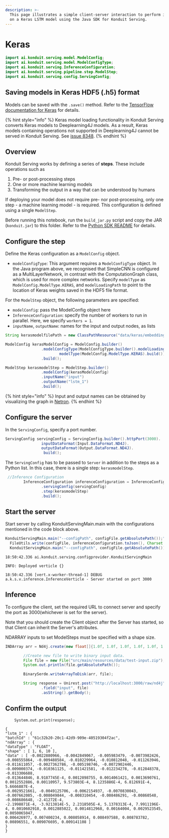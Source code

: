 ```yaml
---
description: >-
  This page illustrates a simple client-server interaction to perform inference
  on a Keras LSTM model using the Java SDK for Konduit Serving.
---
```


# Keras

```java
import ai.konduit.serving.model.ModelConfig;
import ai.konduit.serving.model.ModelConfigType;
import ai.konduit.serving.InferenceConfiguration;
import ai.konduit.serving.pipeline.step.ModelStep;
import ai.konduit.serving.config.ServingConfig;
```

## Saving models in Keras HDF5 \(.h5\) format

Models can be saved with the `.save()` method. Refer to the [TensorFlow documentation for Keras](https://www.tensorflow.org/guide/keras/save_and_serialize) for details.

{% hint style="info" %}
Keras model loading functionality in Konduit Serving converts Keras models to Deeplearning4J models. As a result, Keras models containing operations not supported in Deeplearning4J cannot be served in Konduit Serving. See [issue 8348](https://github.com/eclipse/deeplearning4j/issues/8348).
{% endhint %}

## Overview

Konduit Serving works by defining a series of **steps**. These include operations such as 

1. Pre- or post-processing steps 
2. One or more machine learning models 
3. Transforming the output in a way that can be understood by humans

If deploying your model does not require pre- nor post-processing, only one step - a machine learning model - is required. This configuration is defined using a single `ModelStep`.

Before running this notebook, run the `build_jar.py` script and copy the JAR \(`konduit.jar`\) to this folder. Refer to the [Python SDK README](https://github.com/KonduitAI/konduit-serving/blob/master/python/README.md) for details.

## Configure the step

Define the Keras configuration as a `ModelConfig` object.

* `modelConfigType`: This argument requires a `ModelConfigType` object. In the Java program above, we recognised that SimpleCNN is configured as a MultiLayerNetwork, in contrast with the ComputationGraph class, which is used for more complex networks. Specify `modelType` as `ModelConfig.ModelType.KERAS`, and `modelLoadingPath` to point to the location of Keras weights saved in the HDF5 file format. 


For the `ModelStep` object, the following parameters are specified:

* `modelConfig`: pass the ModelConfig object here 
* `InferenceConfiguration`: specify the number of workers to run in parallel. Here, we specify `workers = 1`.
* `inputName`, `outputName`: names for the input and output nodes, as lists 

```java
String kerasmodelfilePath = new ClassPathResource("data/keras/embedding_lstm_tensorflow_2.h5").getFile().getAbsolutePath();

ModelConfig kerasModelConfig = ModelConfig.builder()
                .modelConfigType(ModelConfigType.builder().modelLoadingPath(kerasmodelfilePath.toString()).
                        modelType(ModelConfig.ModelType.KERAS).build())
                .build();

ModelStep kerasmodelStep = ModelStep.builder()
                .modelConfig(kerasModelConfig)
                .inputName("input")
                .outputName("lstm_1")
                .build(); 
```

{% hint style="info" %}
Input and output names can be obtained by visualizing the graph in [Netron](https://github.com/lutzroeder/netron).
{% endhint %} 


## Configure the server

In the `ServingConfig`, specify a port number.


```java
ServingConfig servingConfig = ServingConfig.builder().httpPort(3000).
                inputDataFormat(Input.DataFormat.ND4J).
                outputDataFormat(Output.DataFormat.ND4J).
                 build();
```

The `ServingConfig` has to be passed to `Server` in addition to the steps as a Python list. In this case, there is a single step: `kerasmodelStep`. 

```java
 //Inference Configuration
        InferenceConfiguration inferenceConfiguration = InferenceConfiguration.builder()
                .servingConfig(servingConfig)
                .step(kerasmodelStep)
                .build();
```

## Start the server

Start server by calling KonduitServingMain.main with the configurations mentioned in the code block above. 

```java
KonduitServingMain.main("--configPath", configFile.getAbsolutePath());" File configFile = new File("config.json");
  FileUtils.write(configFile, inferenceConfiguration.toJson(), Charset.defaultCharset());
  KonduitServingMain.main("--configPath", configFile.getAbsolutePath());
```

```text
18:50:42.336 ai.konduit.serving.configprovider.KonduitServingMain

INFO: Deployed verticle {}

18:50:42.336 [vert.x-worker-thread-1] DEBUG a.k.s.v.inference.InferenceVerticle - Server started on port 3000

```

## Inference  

To configure the client, set the required URL to connect server and specify the port as 3000(whichever is set for the server).  

Note that you should create the Client object after the Server has started, so that Client can inherit the Server's attributes. 

NDARRAY inputs to set ModelSteps must be specified with a shape size. 


```java
INDArray arr = Nd4j.create(new float[]{1.0f, 1.0f, 1.0f, 1.0f, 1.0f, 1.0f, 1.0f, 1.0f, 1.0f, 1.0f}, 1, 10);

        //Create new file to write binary input data.
        File file = new File("src/main/resources/data/test-input.zip");
        System.out.println(file.getAbsolutePath());

        BinarySerde.writeArrayToDisk(arr, file);

        String response = Unirest.post("http://localhost:3000/raw/nd4j")
                .field("input", file)
                .asString().getBody();

```

## Confirm the output

        System.out.print(response);

```text
{
"lstm_1" : {
"batchId" : "61c32b20-20c1-42d9-909e-40519304f2ac",
"ndArray" : {
"dataType" : "FLOAT",
"shape" : [ 1, 6, 10 ],
"data" : [ -0.0022880966, -0.0042849067, -0.005983479, -0.0073982426, -0.008555864, -0.009488584, -0.010229964, -0.010812048, -0.011263946,
-0.011611057, -0.0027362786, -0.005198746, -0.0072902446, -0.009000374, -0.010361125, -0.011421581, -0.012234278, -0.012848378, -0.013306688,
-0.013644846, 8.9187745E-4, 0.0012898755, 0.0014061421, 0.0013690761, 0.0012552886, 0.00110957, 9.573803E-4, 8.1235886E-4, 6.812691E-4, 5.6666887E-4,
-0.0029521661, -0.0049125706, -0.0062154937, -0.0070830043, -0.007662085, -0.008049844, -0.008310454, -0.008486291, -0.00860548, -0.008686648, -2.41272E-4,
-2.1998871E-4, -3.9213814E-5, 2.2318505E-4, 5.1378313E-4, 7.9911196E-4, 0.0010602918, 0.0012885022, 0.0014812968, 0.00164004, 0.0029523545, 0.0050065047,
0.006426977, 0.007400234, 0.008058914, 0.008497588, 0.008783782, 0.00896551, 0.009076695, 0.009141108 ]
}
}
```



